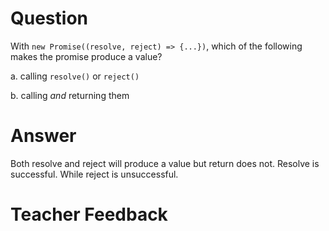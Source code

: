 # Question
With `new Promise((resolve, reject) => {...})`, which of the following makes the promise produce a value?

a. calling `resolve()` or `reject()`

b. calling *and* returning them

# Answer
   Both resolve and reject will produce a value but return does not. Resolve is successful. While reject is unsuccessful. 

# Teacher Feedback